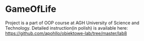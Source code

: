 # GameOfLife

Project is a part of OOP course at AGH University of Science and Technology. Detailed instruction(in polish) is available here: https://github.com/apohllo/obiektowe-lab/tree/master/lab8


